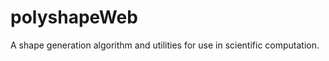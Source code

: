 polyshapeWeb
============

A shape generation algorithm and utilities for use in scientific computation.
